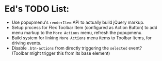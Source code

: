 # Ed's TODO List:

- Use popupmenu's `renderItem` API to actually build jQuery markup.
- Setup process for Flex Toolbar Item (configured as Action Button) to add menu markup to the `More Actions` menu, refresh the popupmenu.
- Build system for linking `More Actions` menu items to Toolbar Items, for driving events.
- Disable `.btn-actions` from directly triggering the `selected` event? (Toolbar might trigger this from its base element)
